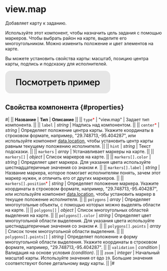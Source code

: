 # view.map

Добавляет карту к заданию.

Используйте этот компонент, чтобы назначить цель задания с помощью маркеров. Чтобы выбрать район на карте, выделите его многоугольником. Можно изменить положение и цвет элементов на карте.

Вы можете установить свойства карты: масштаб, позицию центра карты, подпись и подсказку для исполнителей.

[![](../_images/buttons/view-example.svg)](https://clck.ru/bmsZU)

## Свойства компонента {#properties}

#|
|| **Название** | **Тип** | **Описание** ||
|| `type`<span style="color: red">\*</span> | "view.map" | Задает тип компонента. ||
|| `label` | _string_ | Надпись над компонентом. ||
|| `center`<span style="color: red">\*</span> | _string_ | Определяет положение центра карты. Укажите координаты в строковом формате, например, "29.748713,-95.404287", или используйте компонент [data.location](data.location.md), чтобы установить центр карты равным текущему положению исполнителя. ||
|| `hint` | _string_ | Текст подсказки. ||
|| `markers` | _array_ | Устанавливает маркеры на карте. ||
|| `markers[]` | _object_ | Список маркеров на карте. ||
|| `markers[].color` | _string_ | Определяет цвет маркера. Для указания цвета используйте шестнадцатеричные значения со знаком `#`. ||
|| `markers[].label` | _string_ | Название маркера, которое помогает исполнителям понять, зачем этот маркер нужен, и отличить его от других маркеров. ||
|| `markers[].position`<span style="color: red">\*</span> | _string_ | Определяет положение маркера. Укажите координаты в строковом формате, например, "29.748713,-95.404287", или используйте компонент [data.location](data.location.md), чтобы установить маркер в текущее положение исполнителя. ||
|| `polygons` | _array_ | Определяет многоугольные объекты, с помощью которых можно выделять области на карте. ||
|| `polygons[]` | _object_ | Список многоугольных областей выделения на карте. ||
|| `polygons[].color` | _string_ | Определяет цвет многоугольной области выделения. Для указания цвета используйте шестнадцатеричные значения со знаком `#`. ||
|| `polygons[].points` | _array_ | Список точек многоугольной области выделения. ||
|| `polygons[].points[]` | _string_ | Определяет положение и форму многоугольной области выделения. Укажите координаты в строковом формате, например, "29.748713,-95.404287". ||
|| `validation` | _condition_ | Валидация на основе условия _(condition)_. ||
|| `zoom` | _integer_ | Начальный масштаб карты. Используйте значения от `0`до `19`. Большие значения соответствуют более детальному виду карты. ||
|#
